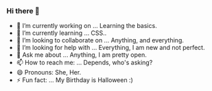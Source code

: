 ### Hi there 👋 
- 🔭 I’m currently working on ... Learning the basics. 
- 🌱 I’m currently learning ... CSS..
- 👯 I’m looking to collaborate on ... Anything, and everything.
- 🤔 I’m looking for help with ... Everything, I am new and not perfect.
- 💬 Ask me about ... Anything, I am pretty open.
- 📫 How to reach me: ... Depends, who's asking?
- 😄 Pronouns: She, Her. 
- ⚡ Fun fact: ... My Birthday is Halloween :)
<!--
**Kayla1031/Kayla1031** is a ✨ _special_ ✨ repository because its `README.md` (this file) appears on your GitHub profile.

Here are some ideas to get you started:

- 🔭 I’m currently working on ... Learning the basics. 
- 🌱 I’m currently learning ... GitHub..
- 👯 I’m looking to collaborate on ... Anything, and everything.
- 🤔 I’m looking for help with ... Everything, I am new and not perfect. 
- 💬 Ask me about ... Anything, I am pretty open.
- 📫 How to reach me: ... Depends, who's asking?
- 😄 Pronouns: She, Her. 
- ⚡ Fun fact: ... My Birthday is Halloween :)
-->
